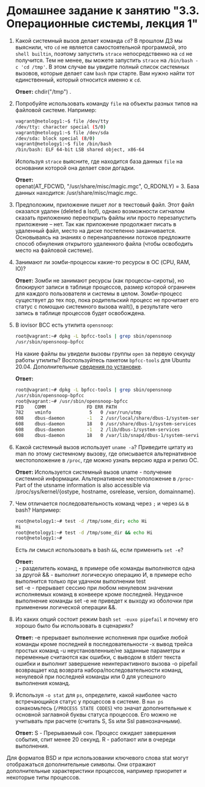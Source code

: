 # Домашнее задание к занятию "3.3. Операционные системы, лекция 1"

1. Какой системный вызов делает команда `cd`? В прошлом ДЗ мы выяснили, что `cd` не является самостоятельной  программой, это `shell builtin`, поэтому запустить `strace` непосредственно на `cd` не получится. Тем не менее, вы можете запустить `strace` на `/bin/bash -c 'cd /tmp'`. В этом случае вы увидите полный список системных вызовов, которые делает сам `bash` при старте. Вам нужно найти тот единственный, который относится именно к `cd`.

    **Ответ:**
chdir("/tmp") .  

1. Попробуйте использовать команду `file` на объекты разных типов на файловой системе. Например:
    ```bash
    vagrant@netology1:~$ file /dev/tty
    /dev/tty: character special (5/0)
    vagrant@netology1:~$ file /dev/sda
    /dev/sda: block special (8/0)
    vagrant@netology1:~$ file /bin/bash
    /bin/bash: ELF 64-bit LSB shared object, x86-64
    ```
    Используя `strace` выясните, где находится база данных `file` на основании которой она делает свои догадки.
    
    **Ответ:**    
    openat(AT_FDCWD, "/usr/share/misc/magic.mgc", O_RDONLY) = 3. База данных находится: /usr/share/misc/magic.mgc.   
    
1. Предположим, приложение пишет лог в текстовый файл. Этот файл оказался удален (deleted в lsof), однако возможности сигналом сказать приложению переоткрыть файлы или просто перезапустить приложение – нет. Так как приложение продолжает писать в удаленный файл, место на диске постепенно заканчивается. Основываясь на знаниях о перенаправлении потоков предложите способ обнуления открытого удаленного файла (чтобы освободить место на файловой системе).
1. Занимают ли зомби-процессы какие-то ресурсы в ОС (CPU, RAM, IO)?

    **Ответ:**
Зомби не занимают ресурсы (как процессы-сироты), но блокируют записи в таблице процессов, размер которой ограничен для каждого пользователя и системы в целом. Зомби-процесс существует до тех пор, пока родительский процесс не прочитает его статус с помощью системного вызова wait(), в результате чего запись в таблице процессов будет освобождена.  

1. В iovisor BCC есть утилита `opensnoop`:
    ```bash
    root@vagrant:~# dpkg -L bpfcc-tools | grep sbin/opensnoop
    /usr/sbin/opensnoop-bpfcc
    ```
    На какие файлы вы увидели вызовы группы `open` за первую секунду работы утилиты? Воспользуйтесь пакетом `bpfcc-tools` для Ubuntu 20.04. Дополнительные [сведения по установке](https://github.com/iovisor/bcc/blob/master/INSTALL.md).
  
    **Ответ:**
    ```bash
    root@vagrant:~# dpkg -L bpfcc-tools | grep sbin/opensnoop
    /usr/sbin/opensnoop-bpfcc
    root@vagrant:~# /usr/sbin/opensnoop-bpfcc
    PID    COMM               FD ERR PATH
    782    vminfo              5   0 /var/run/utmp
    608    dbus-daemon        -1   2 /usr/local/share/dbus-1/system-services
    608    dbus-daemon        18   0 /usr/share/dbus-1/system-services
    608    dbus-daemon        -1   2 /lib/dbus-1/system-services
    608    dbus-daemon        18   0 /var/lib/snapd/dbus-1/system-services/
    ```
1. Какой системный вызов использует `uname -a`? Приведите цитату из man по этому системному вызову, где описывается альтернативное местоположение в `/proc`, где можно узнать версию ядра и релиз ОС.

    **Ответ:**
Используется системный вызов uname - получение системной информации. Альтернативное местоположение в `/proc`- Part of the utsname information is also accessible via /proc/sys/kernel/{ostype, hostname, osrelease, version, domainname}.  
 
1. Чем отличается последовательность команд через `;` и через `&&` в bash? Например:
    ```bash
    root@netology1:~# test -d /tmp/some_dir; echo Hi
    Hi
    root@netology1:~# test -d /tmp/some_dir && echo Hi
    root@netology1:~#
    ```
    Есть ли смысл использовать в bash `&&`, если применить `set -e`?
    
    **Ответ:**    
; -  разделитель команд, в примере обе команды выполняются одна за другой 
&&  - выполнит логическую операцию И, в примере echo выполнится только при удачном выполнении test  
set -e - прерывает сессию при любом ненулевом значении исполняемых команд в конвеере кроме последней.
Неудачное выполнение команды set -e не приведет к выходу из оболочки при применении логической операции &&.   

1. Из каких опций состоит режим bash `set -euxo pipefail` и почему его хорошо было бы использовать в сценариях?  

    **Ответ:**
-e прерывает выполнение исполнения при ошибке любой команды кроме последней в последовательности 
-x вывод трейса простых команд 
-u неустановленные/не заданные параметры и переменные считаются как ошибки, с выводом в stderr текста ошибки и выполнит завершение неинтерактивного вызова
-o pipefail возвращает код возврата набора/последовательности команд, ненулевой при последней команды или 0 для успешного выполнения команд.

1. Используя `-o stat` для `ps`, определите, какой наиболее часто встречающийся статус у процессов в системе. В `man ps` ознакомьтесь (`/PROCESS STATE CODES`) что значат дополнительные к основной заглавной буквы статуса процессов. Его можно не учитывать при расчете (считать S, Ss или Ssl равнозначными).

    **Ответ:**
S - Прерываемый сон. Процесс ожидает завершения события, спит менее 20 секунд.
R - работают или в очереди выполнения.

Для форматов BSD и при использовании ключевого слова stat могут отображаться дополнительные символы. Они отражают дополнительные характеристики процессов, например приоритет и некоторые типы процессов.
